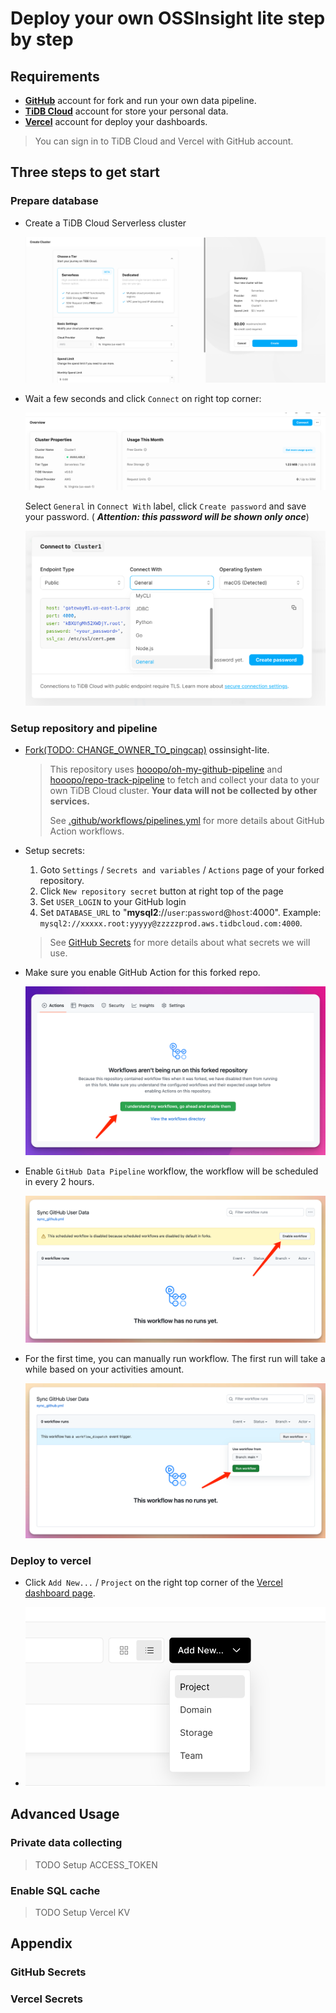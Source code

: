 # Deploy your own OSSInsight lite step by step

## Requirements

- **[GitHub](https://github.com.)** account for fork and run your own data pipeline.
- **[TiDB Cloud](https://tidbcloud.com/)** account for store your personal data.
- **[Vercel](https://vercel.com/)** account for deploy your dashboards.

> You can sign in to TiDB Cloud and Vercel with GitHub account.

## Three steps to get start

### Prepare database

- Create a TiDB Cloud Serverless cluster

  ![create-cluster.png](images/create-cluster.png)

- Wait a few seconds and click `Connect` on right top corner:

  ![connect.png](images/connect.png)

  Select `General` in `Connect With` label, click `Create password` and save your password. (
  ***Attention: this password
  will be shown only once***)

  ![img.png](images/connect-with.png)

### Setup repository and pipeline

- [Fork(TODO: CHANGE_OWNER_TO_pingcap)](http://github.com/634750802/ossinsight-lite/fork) ossinsight-lite.

  > This repository uses [hooopo/oh-my-github-pipeline](https://github.com/hooopo/oh-my-github-pipeline)
  > and [hooopo/repo-track-pipeline](https://github.com/hooopo/repo-track-pipeline) to fetch and collect your data to
  > your own TiDB Cloud cluster. **Your data will not be collected by other services.**
  >
  > See [.github/workflows/pipelines.yml](../.github/workflows/pipelines.yml) for more details about GitHub Action
  > workflows.
- Setup secrets:
    1. Goto `Settings` / `Secrets and variables` / `Actions` page of your forked repository.
    2. Click `New repository secret` button at right top of the page
    3. Set `USER_LOGIN` to your GitHub login
    4. Set `DATABASE_URL` to "**mysql2**://`user`:`password`@`host`:4000".
       Example: `mysql2://xxxxx.root:yyyyy@zzzzzprod.aws.tidbcloud.com:4000`.

    > See [GitHub Secrets](#github-secrets) for more details about what secrets we will use.

- Make sure you enable GitHub Action for this forked repo.

  ![enable-fork-action.png](images/enable-fork-action.png)![]()

- Enable `GitHub Data Pipeline` workflow, the workflow will be scheduled in every 2 hours.

  ![TODO: make new screenshot](images/enable-workflow.png)

- For the first time, you can manually run workflow. The first run will take a while based on your activities amount.

  ![TODO: make new screenshot](images/run-workflow.png)

### Deploy to vercel

- Click `Add New...` / `Project` on the right top corner of the [Vercel dashboard page](https://vercel.com/dashboard).
  
- ![add-new-project.png](images/add-new-project.png)

## Advanced Usage

### Private data collecting

> TODO
> Setup ACCESS_TOKEN

### Enable SQL cache

> TODO
> Setup Vercel KV

## Appendix

### GitHub Secrets

### Vercel Secrets